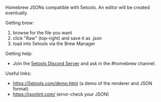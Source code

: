 Homebrew JSONs compatible with 5etools. An editor will be created eventually.

Getting brew:
1. browse for the file you want
2. click "Raw" (top-right) and save it as .json
3. load into 5etools via the Brew Manager

Getting help:

- Join the [5etools Discord Server](https://discord.gg/v3AXzcW) and ask in the #homebrew channel.

Useful links:

 - https://5etools.com/demo.html (a demo of the renderer and JSON format)
 - https://jsonlint.com/ (error-check your JSON)
